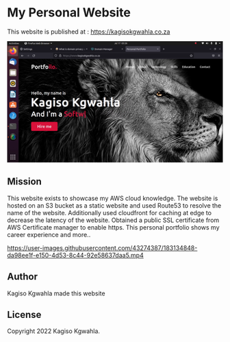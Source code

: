 # My Personal Website

This website is published at :
https://kagisokgwahla.co.za

![Alt text](readme_images/Screenshot%20from%20simplescreenrecorder-2022-07-17_03.26.32.mp4.png)

## Mission

This website exists to showcase my AWS cloud knowledge. The website is hosted on an S3 bucket as a static website and used Route53 to resolve the name of the website. Additionally used cloudfront for caching at edge to decrease the latency of the website. Obtained a public SSL certificate from AWS Certificate manager to enable https. This personal portfolio shows my career experience and more..


https://user-images.githubusercontent.com/43274387/183134848-da98ee1f-e150-4d53-8c44-92e58637daa5.mp4

## Author
Kagiso Kgwahla made this website

## License
Copyright 2022 Kagiso Kgwahla.
